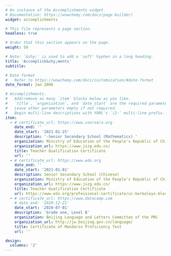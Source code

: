 ```yaml
---
# An instance of the Accomplishments widget.
# Documentation: https://wowchemy.com/docs/page-builder/
widget: accomplishments

# This file represents a page section.
headless: true

# Order that this section appears on the page.
weight: 50

# Note: `&shy;` is used to add a 'soft' hyphen in a long heading.
title: 'Accomplish&shy;ments'
subtitle:

# Date format
#   Refer to https://wowchemy.com/docs/customization/#date-format
date_format: Jan 2006

# Accomplishments.
#   Add/remove as many `item` blocks below as you like.
#   `title`, `organization`, and `date_start` are the required parameters.
#   Leave other parameters empty if not required.
#   Begin multi-line descriptions with YAML's `|2-` multi-line prefix.
item:
  - # certificate_url: https://www.coursera.org
    date_end: ''
    date_start: '2021-01-25'
    description: '-Senior Secondary School (Mathematics) '
    organization: Ministry of Education of the People's Republic of China
    organization_url: https://www.jszg.edu.cn/
    title: Teacher Qualification Certificate
    url: ''
  - # certificate_url: https://www.edx.org
    date_end: ''
    date_start: '2021-01-01'
    description: Senior Secondary School (Chinese) 
    organization: Ministry of Education of the People's Republic of China
    organization_url: https://www.jszg.edu.cn/
    title: Teacher Qualification Certificate
    url: https://www.edx.org/professional-certificate/uc-berkeleyx-blockchain-fundamentals
  - # certificate_url: https://www.datacamp.com
    # date_end: '2020-12-21'
    date_start: '2020-07-01'
    description: 'Grade one, Level B'
    organization: Beijing Language and Letters Committee of the PRC
    organization_url: http://jw.beijing.gov.cn/language/
    title: Certificate of Mandarin Proficiency Test
    url: ''

design:
  columns: '2'
---
```

